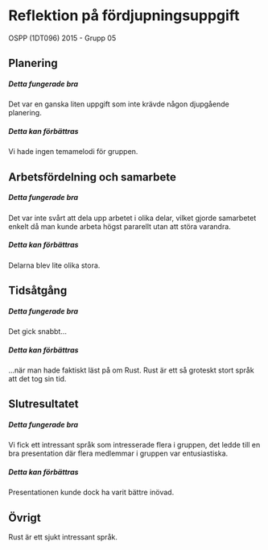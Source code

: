 # Reflektion på fördjupningsuppgift

OSPP (1DT096) 2015 - Grupp 05


## Planering

##### Detta fungerade bra

Det var en ganska liten uppgift som inte krävde någon djupgående planering.

##### Detta kan förbättras

Vi hade ingen temamelodi för gruppen. 

## Arbetsfördelning och samarbete

##### Detta fungerade bra

Det var inte svårt att dela upp arbetet i olika delar, vilket gjorde samarbetet enkelt
då man kunde arbeta högst pararellt utan att störa varandra.

##### Detta kan förbättras

Delarna blev lite olika stora.

## Tidsåtgång

##### Detta fungerade bra

Det gick snabbt...

##### Detta kan förbättras

...när man hade faktiskt läst på om Rust. Rust är ett så groteskt stort språk att det tog
sin tid.

## Slutresultatet

##### Detta fungerade bra

Vi fick ett intressant språk som intresserade flera i gruppen, det ledde till en bra
presentation där flera medlemmar i gruppen var entusiastiska.

##### Detta kan förbättras

Presentationen kunde dock ha varit bättre inövad. 

## Övrigt

Rust är ett sjukt intressant språk.

